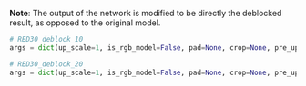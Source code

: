 **Note**: The output of the network is modified to be directly the deblocked result, as opposed to the original model.

```python
# RED30_deblock_10
args = dict(up_scale=1, is_rgb_model=False, pad=None, crop=None, pre_upscale=False, upscale_uv=False, is_caffe_model=True, normalize_mean=None, normalize_std=None, dynamic_range=1)

# RED30_deblock_20
args = dict(up_scale=1, is_rgb_model=False, pad=None, crop=None, pre_upscale=False, upscale_uv=False, is_caffe_model=True, normalize_mean=None, normalize_std=None, dynamic_range=1)
```
